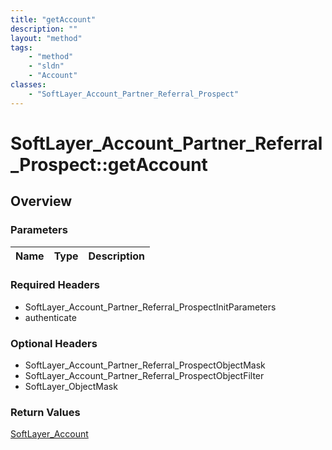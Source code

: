 ```yaml
---
title: "getAccount"
description: ""
layout: "method"
tags:
    - "method"
    - "sldn"
    - "Account"
classes:
    - "SoftLayer_Account_Partner_Referral_Prospect"
---
```

# SoftLayer_Account_Partner_Referral_Prospect::getAccount
## Overview 


### Parameters 
|Name | Type | Description |
| --- | --- | --- |


### Required Headers
* SoftLayer_Account_Partner_Referral_ProspectInitParameters
* authenticate

### Optional Headers
* SoftLayer_Account_Partner_Referral_ProspectObjectMask
* SoftLayer_Account_Partner_Referral_ProspectObjectFilter
* SoftLayer_ObjectMask

### Return Values
<a href='/reference/datatypes/SoftLayer_Account'>SoftLayer_Account </a>


